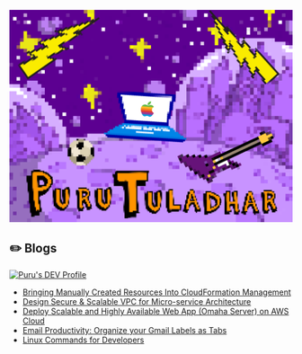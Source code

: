 ![](https://raw.githubusercontent.com/tuladhar/tuladhar/main/avatar.png)

## :pencil2: Blogs

<a href="https://dev.to/ptuladhar3">
  <img src="https://d2fltix0v2e0sb.cloudfront.net/dev-badge.svg" alt="Puru's DEV Profile" height="30" width="30">
</a>

- [Bringing Manually Created Resources Into CloudFormation Management](https://medium.com/@ptuladhar3/bringing-manually-created-resources-into-cloudformation-management-ffd39b05d9f6?source=your_stories_page---------------------------)
- [Design Secure & Scalable VPC for Micro-service Architecture](https://medium.com/@ptuladhar3/design-secure-scalable-vpc-for-micro-service-architecture-1b58fbf128f4)
- [Deploy Scalable and Highly Available Web App (Omaha Server) on AWS Cloud](https://medium.com/@ptuladhar3/deploy-scalable-and-highly-available-web-app-omaha-server-on-aws-cloud-69e26df7c85b)
- [Email Productivity: Organize your Gmail Labels as Tabs](https://medium.com/@ptuladhar3/email-productivity-organize-your-gmail-labels-as-tabs-3c29acc7b350)
- [Linux Commands for Developers](https://medium.com/@ptuladhar3/linux-commands-for-developers-d88baba576b4)
